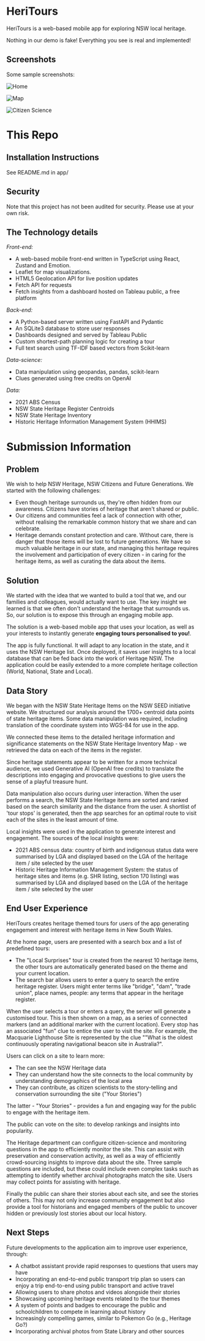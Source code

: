 # HeriTours

HeriTours is a web-based mobile app for exploring NSW local heritage.

Nothing in our demo is fake! Everything you see is real and implemented!

## Screenshots

Some sample screenshots:

![Home](1.png)

![Map](2.png)

![Citizen Science](3.png)

# This Repo

## Installation Instructions

See README.md in app/

## Security 

Note that this project has not been audited for security. Please use at your own risk.

## The Technology details

*Front-end:*

- A web-based mobile front-end written in TypeScript using React, Zustand and Emotion.
- Leaflet for map visualizations.
- HTML5 Geolocation API for live position updates
- Fetch API for requests
- Fetch insights from a dashboard hosted on Tableau public, a free platform

*Back-end:*
- A Python-based server written using FastAPI and Pydantic
- An SQLite3 database to store user responses
- Dashboards designed and served by Tableau Public
- Custom shortest-path planning logic for creating a tour
- Full text search using TF-IDF based vectors from Scikit-learn

*Data-science:*
- Data manipulation using geopandas, pandas, scikit-learn
- Clues generated using free credits on OpenAI

*Data:*
- 2021 ABS Census
- NSW State Heritage Register Centroids
- NSW State Heritage Inventory
- Historic Heritage Information Management System (HHIMS)


# Submission Information

## Problem

We wish to help NSW Heritage, NSW Citizens and Future Generations. We started with the following challenges:

- Even though heritage surrounds us, they're often hidden from our awareness. Citizens have stories of heritage that aren't shared or public.
- Our citizens and communities feel a lack of connection with other, without realising the remarkable common history that we share and can celebrate.
- Heritage demands constant protection and care. Without care, there is danger that those items will be lost to future generations. We have so much valuable heritage in our state, and managing this heritage requires the involvement and participation of every citizen - in caring for the heritage items, as well as curating the data about the items.

## Solution

We started with the idea that we wanted to build a tool that we, and our families and colleagues, would actually want to use. The key insight we learned is that we often don't understand the heritage that surrounds us. So, our solution is to expose this through an engaging mobile app.

The solution is a web-based mobile app that uses your location, as well as your interests to instantly generate **engaging tours personalised to you!**. 

The app is fully functional. It will adapt to any location in the state, and it uses the NSW Heritage list. Once deployed, it saves user insights to a local database that can be fed back into the work of Heritage NSW. The application could be easily extended to a more complete heritage collection (World, National, State and Local).


## Data Story

We began with the NSW State Heritage Items on the NSW SEED initiative website. We structured our analysis around the 1700+ centroid data points of state heritage items. Some data manipulation was required, including translation of the coordinate system into WGS-84 for use in the app.

We connected these items to the detailed heritage information and significance statements on the NSW State Heritage Inventory Map - we retrieved the data on each of the items in the register.

Since heritage statements appear to be written for a more technical audience, we used Generative AI (OpenAI free credits) to translate the descriptions into engaging and provocative questions to give users the sense of a playful treasure hunt. 

Data manipulation also occurs during user interaction. When the user performs a search, the NSW State Heritage items are sorted and ranked based on the search similarity and the distance from the user. A shortlist of 'tour stops' is generated, then the app searches for an optimal route to visit each of the sites in the least amount of time.

Local insights were used in the application to generate interest and engagement. The sources of the local insights were:

- 2021 ABS census data: country of birth and indigenous status data were summarised by LGA and displayed based on the LGA of the heritage item / site selected by the user
- Historic Heritage Information Management System: the status of heritage sites and items (e.g. SHR listing, section 170 listing) was summarised by LGA and displayed based on the LGA of the heritage item / site selected by the user

## End User Experience

HeriTours creates heritage themed tours for users of the app generating engagement and interest with heritage items in New South Wales.

At the home page, users are presented with a search box and a list of predefined tours:

- The "Local Surprises" tour is created from the nearest 10 heritage items, the other tours are automatically generated based on the theme and your current location.
- The search bar allows users to enter a query to search the entire heritage register. Users might enter terms like "bridge", "dam", "trade union", place names, people: any terms that appear in the heritage register.

When the user selects a tour or enters a query, the server will generate a customised tour. This is then shown on a map, as a series of connected markers (and an additional marker with the current location). Every stop has an associated "fun" clue to entice the user to visit the site. For example, the Macquarie Lighthouse Site is represented by the clue ""What is the oldest continuously operating navigational beacon site in Australia?".

Users can click on a site to learn more:

- The can see the NSW Heritage data
- They can understand how the site connects to the local community by understanding demographics of the local area
- They can contribute, as citizen scientists to the story-telling and conservation surrounding the site ("Your Stories")


The latter - "Your Stories" - provides a fun and engaging way for the public to engage with the heritage item.

The public can vote on the site: to develop rankings and insights into popularity.

The Heritage department can configure citizen-science and monitoring questions in the app to efficiently monitor the site. This can assist with preservation and conservation activity, as well as a way of efficiently crowd-sourcing insights to improve data about the site. Three sample questions are included, but these could include even complex tasks such as attempting to identify whether archival photographs match the site. Users may collect points for assisting with heritage.


Finally the public can share their stories about each site, and see the stories of others. This may not only increase community engagement but also provide a tool for historians and engaged members of the public to uncover hidden or previously lost stories about our local history.


## Next Steps

Future developments to the application aim to improve user experience, through:

- A chatbot assistant provide rapid responses to questions that users may have
- Incorporating an end-to-end public transport trip plan so users can enjoy a trip end-to-end using public transport and active travel
- Allowing users to share photos and videos alongside their stories
- Showcasing upcoming heritage events related to the tour themes
- A system of points and badges to encourage the public and schoolchildren to compete in learning about history
- Increasingly compelling games, similar to Pokemon Go (e.g., Heritage Go?)
- Incorporating archival photos from State Library and other sources
